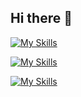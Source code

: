 ## Hi there 👋



[![My Skills](https://skillicons.dev/icons?i=js,html,css,react,nodejs,express,sequelize,vite)](https://skillicons.dev)


[![My Skills](https://skillicons.dev/icons?i=figma,docker,webstorm,vscode,notion,postman,vim)](https://skillicons.dev)


[![My Skills](https://skillicons.dev/icons?i=windows,linux,kali,ubuntu)](https://skillicons.dev)


<!--
**JadenMeister/jadenMeister** is a ✨ _special_ ✨ repository because its `README.md` (this file) appears on your GitHub profile.

Here are some ideas to get you started:

- 🔭 I’m currently working on ...
- 🌱 I’m currently learning ...
- 👯 I’m looking to collaborate on ...
- 🤔 I’m looking for help with ...
- 💬 Ask me about ...
- 📫 How to reach me: ...
- 😄 Pronouns: ...
- ⚡ Fun fact: ...
-->
